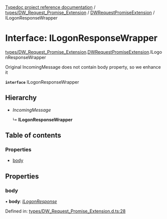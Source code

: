 [Typedoc project reference documentation](../README.md) / [types/DW_Request_Promise_Extension](../modules/types_dw_request_promise_extension.md) / [DWRequestPromiseExtension](../modules/types_dw_request_promise_extension.dwrequestpromiseextension.md) / ILogonResponseWrapper

# Interface: ILogonResponseWrapper

[types/DW_Request_Promise_Extension](../modules/types_dw_request_promise_extension.md).[DWRequestPromiseExtension](../modules/types_dw_request_promise_extension.dwrequestpromiseextension.md).ILogonResponseWrapper

Original IncomingMessage does not contain body property, so we enhance it

**`interface`** ILogonResponseWrapper

## Hierarchy

* *IncomingMessage*

  ↳ **ILogonResponseWrapper**

## Table of contents

### Properties

- [body](types_dw_request_promise_extension.dwrequestpromiseextension.ilogonresponsewrapper.md#body)

## Properties

### body

• **body**: [*ILogonResponse*](types_dw_rest.dwrest.ilogonresponse.md)

Defined in: [types/DW_Request_Promise_Extension.d.ts:28](https://github.com/DocuWare/REST-Sample-TS/blob/6171aa8/src/types/DW_Request_Promise_Extension.d.ts#L28)
